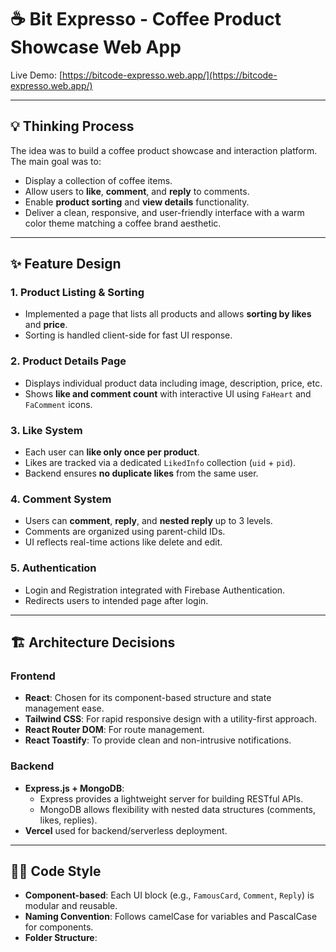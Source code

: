# ☕ Bit Expresso - Coffee Product Showcase Web App

Live Demo: [https://bitcode-expresso.web.app/](https://bitcode-expresso.web.app/)

---


## 💡 Thinking Process

The idea was to build a coffee product showcase and interaction platform. The main goal was to:

- Display a collection of coffee items.
- Allow users to **like**, **comment**, and **reply** to comments.
- Enable **product sorting** and **view details** functionality.
- Deliver a clean, responsive, and user-friendly interface with a warm color theme matching a coffee brand aesthetic.

---

## ✨ Feature Design

### 1. Product Listing & Sorting
- Implemented a page that lists all products and allows **sorting by likes** and **price**.
- Sorting is handled client-side for fast UI response.

### 2. Product Details Page
- Displays individual product data including image, description, price, etc.
- Shows **like and comment count** with interactive UI using `FaHeart` and `FaComment` icons.

### 3. Like System
- Each user can **like only once per product**.
- Likes are tracked via a dedicated `LikedInfo` collection (`uid` + `pid`).
- Backend ensures **no duplicate likes** from the same user.

### 4. Comment System
- Users can **comment**, **reply**, and **nested reply** up to 3 levels.
- Comments are organized using parent-child IDs.
- UI reflects real-time actions like delete and edit.

### 5. Authentication
- Login and Registration integrated with Firebase Authentication.
- Redirects users to intended page after login.

---

## 🏗 Architecture Decisions

### Frontend
- **React**: Chosen for its component-based structure and state management ease.
- **Tailwind CSS**: For rapid responsive design with a utility-first approach.
- **React Router DOM**: For route management.
- **React Toastify**: To provide clean and non-intrusive notifications.

### Backend
- **Express.js + MongoDB**:
  - Express provides a lightweight server for building RESTful APIs.
  - MongoDB allows flexibility with nested data structures (comments, likes, replies).
- **Vercel** used for backend/serverless deployment.

---

## 🧑‍💻 Code Style

- **Component-based**: Each UI block (e.g., `FamousCard`, `Comment`, `Reply`) is modular and reusable.
- **Naming Convention**: Follows camelCase for variables and PascalCase for components.
- **Folder Structure**:
